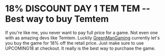 # 18% DISCOUNT DAY 1 TEM TEM -- Best way to buy Temtem

If you're like me, you never want to pay full price for a game. Not even one with as amazing devs like Temtem. Luckily [GreenManGaming](https://greenmangaming.mention-me.com/m/ol/zo5fj-b6e593d6e5) currently let's you buy the game for 18% off the retail price. Just make sure to use UPCOMING18 at checkout. It really is the best way to purchase the game. 